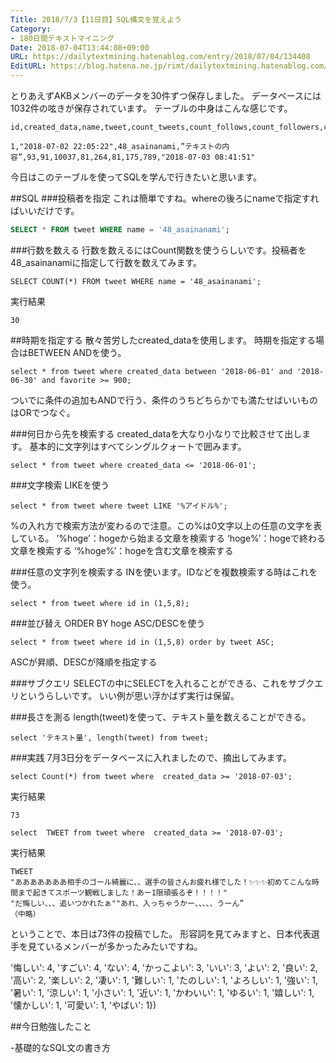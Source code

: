 ```yaml
---
Title: 2018/7/3【11日目】SQL構文を覚えよう
Category:
- 180日間テキストマイニング
Date: 2018-07-04T13:44:08+09:00
URL: https://dailytextmining.hatenablog.com/entry/2018/07/04/134408
EditURL: https://blog.hatena.ne.jp/rimt/dailytextmining.hatenablog.com/atom/entry/10257846132597949636
---
```


とりあえずAKBメンバーのデータを30件ずつ保存しました。
データベースには1032件の呟きが保存されています。
テーブルの中身はこんな感じです。

```
id,created_data,name,tweet,count_tweets,count_follows,count_followers,count_favolites,count_lists,users_favorites,retweet,favorite,datesp

1,"2018-07-02 22:05:22",48_asainanami,”テキストの内容”,93,91,10037,81,264,81,175,789,"2018-07-03 08:41:51"
```

今日はこのテーブルを使ってSQLを学んで行きたいと思います。

##SQL
###投稿者を指定
これは簡単ですね。whereの後ろにnameで指定すればいいだけです。

```sql
SELECT * FROM tweet WHERE name = '48_asainanami';
```

###行数を数える
行数を数えるにはCount関数を使うらしいです。投稿者を48_asainanamiに指定して行数を数えてみます。
```
SELECT COUNT(*) FROM tweet WHERE name = '48_asainanami';
```

実行結果
```
30
```

##時期を指定する
散々苦労したcreated_dataを使用します。
時期を指定する場合はBETWEEN ANDを使う。
```
select * from tweet where created_data between '2018-06-01' and '2018-06-30' and favorite >= 900;
```
ついでに条件の追加もANDで行う、条件のうちどちらかでも満たせばいいものはORでつなぐ。

###何日から先を検索する
created_dataを大なり小なりで比較させて出します。
基本的に文字列はすべてシングルクォートで囲みます。
```
select * from tweet where created_data <= '2018-06-01';
```

###文字検索
LIKEを使う

```
select * from tweet where tweet LIKE '%アイドル%';
```

%の入れ方で検索方法が変わるので注意。この%は0文字以上の任意の文字を表している。
’%hoge’：hogeから始まる文章を検索する
‘hoge%’：hogeで終わる文章を検索する
‘%hoge%’：hogeを含む文章を検索する

###任意の文字列を検索する
INを使います。IDなどを複数検索する時はこれを使う。
```
select * from tweet where id in (1,5,8);
```

###並び替え
ORDER BY hoge ASC/DESCを使う

```
select * from tweet where id in (1,5,8) order by tweet ASC;
```
ASCが昇順、DESCが降順を指定する

###サブクエリ
SELECTの中にSELECTを入れることができる、これをサブクエリというらしいです。
いい例が思い浮かばず実行は保留。

###長さを測る
length(tweet)を使って、テキスト量を数えることができる。

```
select 'テキスト量', length(tweet) from tweet;
```

###実践
7月3日分をデータベースに入れましたので、摘出してみます。

```
select Count(*) from tweet where  created_data >= '2018-07-03';
```
実行結果
```
73
```
```
select  TWEET from tweet where  created_data >= '2018-07-03';
```
実行結果
```
TWEET
"あああああああ相手のゴール綺麗に、、選手の皆さんお疲れ様でした！✨✨✨初めてこんな時間まで起きてスポーツ観戦しました！あー1限頑張るぞ！！！！"
"だ悔しい、、、追いつかれたぁ""あれ、入っちゃうかー、、、、、うーん”
（中略）
```

ということで、本日は73件の投稿でした。
形容詞を見てみますと、日本代表選手を見ているメンバーが多かったみたいですね。

'悔しい': 4, 'すごい': 4, 'ない': 4, 'かっこよい': 3, 'いい': 3, 'よい': 2, '良い': 2, '高い': 2, '楽しい': 2, '凄い': 1, '難しい': 1, 'たのしい': 1, 'よろしい': 1, '強い': 1, '暑い': 1, '涼しい': 1, '小さい': 1, '近い': 1, 'かわいい': 1, 'ゆるい': 1, '嬉しい': 1, '懐かしい': 1, '可愛い': 1, 'やばい': 1})

##今日勉強したこと

-基礎的なSQL文の書き方
